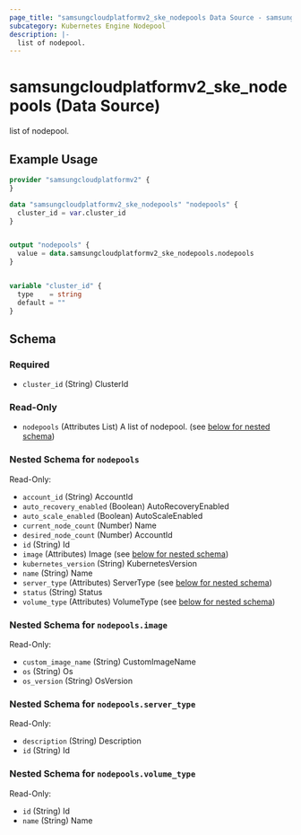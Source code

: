 ```yaml
---
page_title: "samsungcloudplatformv2_ske_nodepools Data Source - samsungcloudplatformv2"
subcategory: Kubernetes Engine Nodepool
description: |-
  list of nodepool.
---
```


# samsungcloudplatformv2_ske_nodepools (Data Source)

list of nodepool.

## Example Usage

```terraform
provider "samsungcloudplatformv2" {
}

data "samsungcloudplatformv2_ske_nodepools" "nodepools" {
  cluster_id = var.cluster_id
}


output "nodepools" {
  value = data.samsungcloudplatformv2_ske_nodepools.nodepools
}


variable "cluster_id" {
  type    = string
  default = ""
}
```

<!-- schema generated by tfplugindocs -->
## Schema

### Required

- `cluster_id` (String) ClusterId

### Read-Only

- `nodepools` (Attributes List) A list of nodepool. (see [below for nested schema](#nestedatt--nodepools))

<a id="nestedatt--nodepools"></a>
### Nested Schema for `nodepools`

Read-Only:

- `account_id` (String) AccountId
- `auto_recovery_enabled` (Boolean) AutoRecoveryEnabled
- `auto_scale_enabled` (Boolean) AutoScaleEnabled
- `current_node_count` (Number) Name
- `desired_node_count` (Number) AccountId
- `id` (String) Id
- `image` (Attributes) Image (see [below for nested schema](#nestedatt--nodepools--image))
- `kubernetes_version` (String) KubernetesVersion
- `name` (String) Name
- `server_type` (Attributes) ServerType (see [below for nested schema](#nestedatt--nodepools--server_type))
- `status` (String) Status
- `volume_type` (Attributes) VolumeType (see [below for nested schema](#nestedatt--nodepools--volume_type))

<a id="nestedatt--nodepools--image"></a>
### Nested Schema for `nodepools.image`

Read-Only:

- `custom_image_name` (String) CustomImageName
- `os` (String) Os
- `os_version` (String) OsVersion


<a id="nestedatt--nodepools--server_type"></a>
### Nested Schema for `nodepools.server_type`

Read-Only:

- `description` (String) Description
- `id` (String) Id


<a id="nestedatt--nodepools--volume_type"></a>
### Nested Schema for `nodepools.volume_type`

Read-Only:

- `id` (String) Id
- `name` (String) Name